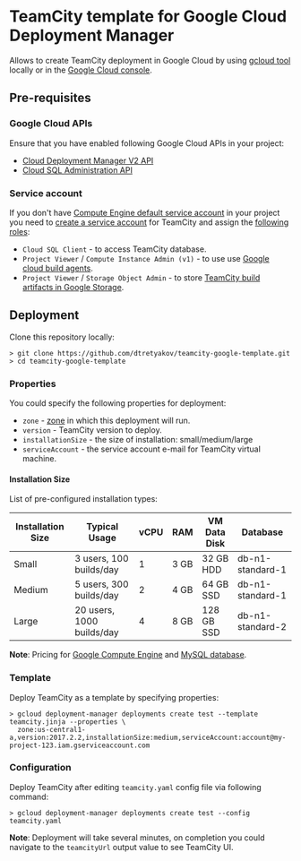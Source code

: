 # TeamCity template for Google Cloud Deployment Manager

Allows to create TeamCity deployment in Google Cloud by using [gcloud tool](https://cloud.google.com/sdk/gcloud/) locally or in the [Google Cloud console](https://console.cloud.google.com/).

## Pre-requisites

### Google Cloud APIs

Ensure that you have enabled following Google Cloud APIs in your project:
* [Cloud Deployment Manager V2 API](https://console.cloud.google.com/apis/api/deploymentmanager.googleapis.com/overview)
* [Cloud SQL Administration API](https://console.developers.google.com/apis/api/sqladmin.googleapis.com/overview)

### Service account

If you don't have [Compute Engine default service account](https://cloud.google.com/compute/docs/access/service-accounts#compute_engine_default_service_account) in your project you need to [create a service account](https://cloud.google.com/compute/docs/access/service-accounts#newserviceaccounts) for TeamCity and assign the [following roles](https://cloud.google.com/iam/docs/understanding-roles):
* `Cloud SQL Client` - to access TeamCity database.
* `Project Viewer` / `Compute Instance Admin (v1)` - to use use [Google cloud build agents](https://plugins.jetbrains.com/plugin/9704-google-cloud-agents).
* `Project Viewer` / `Storage Object Admin` - to store [TeamCity build artifacts in Google Storage](https://plugins.jetbrains.com/plugin/9634-google-artifact-storage).

## Deployment

Clone this repository locally:
```
> git clone https://github.com/dtretyakov/teamcity-google-template.git
> cd teamcity-google-template
```

### Properties

You could specify the following properties for deployment:

* `zone` - [zone](https://cloud.google.com/compute/docs/regions-zones/) in which this deployment will run.
* `version` - TeamCity version to deploy.
* `installationSize` - the size of installation: small/medium/large
* `serviceAccount` - the service account e-mail for TeamCity virtual machine.

#### Installation Size

List of pre-configured installation types:

| Installation Size | Typical Usage             | vCPU | RAM  | VM Data Disk | Database         |
| ----------------- | ------------------------- | ---- | ---- | ------------ | ---------------- |
| Small             | 3 users, 100 builds/day   | 1    | 3 GB | 32 GB HDD    | db-n1-standard-1 |
| Medium            | 5 users, 300 builds/day   | 2    | 4 GB | 64 GB SSD    | db-n1-standard-1 |
| Large             | 20 users, 1000 builds/day | 4    | 8 GB | 128 GB SSD   | db-n1-standard-2 |

**Note**: Pricing for [Google Compute Engine](https://cloud.google.com/compute/pricing#custommachinetypepricing) and [MySQL database](https://cloud.google.com/sql/docs/mysql/pricing).

### Template

Deploy TeamCity as a template by specifying properties:
```
> gcloud deployment-manager deployments create test --template teamcity.jinja --properties \
  zone:us-central1-a,version:2017.2.2,installationSize:medium,serviceAccount:account@my-project-123.iam.gserviceaccount.com
```

### Configuration

Deploy TeamCity after editing `teamcity.yaml` config file via following command:
```
> gcloud deployment-manager deployments create test --config teamcity.yaml
```

**Note**: Deployment will take several minutes, on completion you could navigate to the `teamcityUrl` output value to see TeamCity UI.

